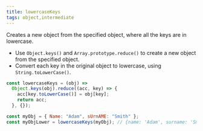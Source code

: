 ```yaml
---
title: lowercaseKeys
tags: object,intermediate
---
```


Creates a new object from the specified object, where all the keys are in lowercase.

- Use `Object.keys()` and `Array.prototype.reduce()` to create a new object from the specified object.
- Convert each key in the original object to lowercase, using `String.toLowerCase()`.

```js
const lowercaseKeys = (obj) =>
  Object.keys(obj).reduce((acc, key) => {
    acc[key.toLowerCase()] = obj[key];
    return acc;
  }, {});
```

```js
const myObj = { Name: "Adam", sUrnAME: "Smith" };
const myObjLower = lowercaseKeys(myObj); // {name: 'Adam', surname: 'Smith'};
```
